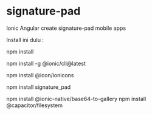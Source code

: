 # signature-pad
Ionic Angular create signature-pad mobile apps

Install ini dulu :

npm install

npm install -g @ionic/cli@latest

npm install @icon/ionicons

npm install signature_pad

npm install @ionic-native/base64-to-gallery
npm install @capacitor/filesystem